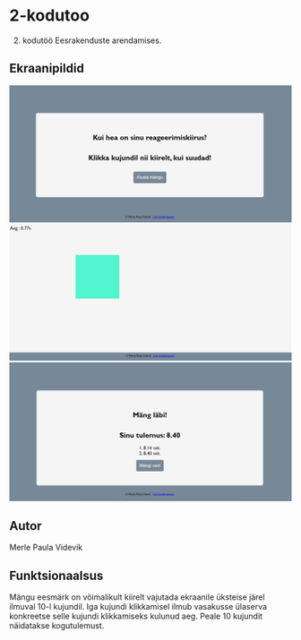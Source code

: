 # 2-kodutoo

2. kodutöö Eesrakenduste arendamises.

## Ekraanipildid

![Algusleht](/start-page.png)
![Mänguleht](/game-page.png)
![Lõpuleht](/end-page.png)

## Autor

Merle Paula Videvik 

## Funktsionaalsus

Mängu eesmärk on võimalikult kiirelt vajutada ekraanile üksteise järel ilmuval 10-l kujundil. Iga kujundi klikkamisel ilmub vasakusse ülaserva konkreetse selle kujundi klikkamiseks kulunud aeg. Peale 10 kujundit näidatakse kogutulemust.
